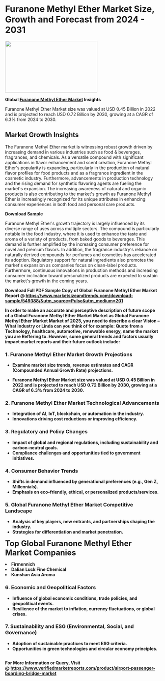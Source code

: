 <H1>Furanone Methyl Ether Market Size, Growth and Forecast from 2024 - 2031</H1><img class="aligncenter size-medium wp-image-584254" src="https://thirdeyenews.in/wp-content/uploads/2024/09/Global-Market-Research-300x168.jpeg" alt="" width="300" height="168" /><p><strong>Global&nbsp;<a href="https://www.marketsizeandtrends.com/download-sample/549388/&amp;utm_source=Pulse&amp;utm_medium=201">Furanone Methyl Ether Market</a> Insights</strong></p><p>Furanone Methyl Ether Market size was valued at USD 0.45 Billion in 2022 and is projected to reach USD 0.72 Billion by 2030, growing at a CAGR of 6.3% from 2024 to 2030.</p><p><h2>Market Growth Insights</h2> <p>The Furanone Methyl Ether market is witnessing robust growth driven by increasing demand in various industries such as food & beverages, fragrances, and chemicals. As a versatile compound with significant applications in flavor enhancement and scent creation, Furanone Methyl Ether's popularity is expanding, particularly in the production of natural flavor profiles for food products and as a fragrance ingredient in the cosmetic industry. Furthermore, advancements in production technology and the rising demand for synthetic flavoring agents are fueling the market's expansion. The increasing awareness of natural and organic products is also contributing to the market's growth as Furanone Methyl Ether is increasingly recognized for its unique attributes in enhancing consumer experiences in both food and personal care products.</p> <p><strong>Download Sample</strong></p> <p>Furanone Methyl Ether's growth trajectory is largely influenced by its diverse range of uses across multiple sectors. The compound is particularly notable in the food industry, where it is used to enhance the taste and aroma of a variety of products, from baked goods to beverages. This demand is further amplified by the increasing consumer preference for novel and premium flavors. In addition, the fragrance industry's reliance on naturally derived compounds for perfumes and cosmetics has accelerated its adoption. Regulatory support for natural ingredients also promotes the market's expansion as companies focus on clean-label products. Furthermore, continuous innovations in production methods and increasing consumer inclination toward personalized products are expected to sustain the market's growth in the coming years.</p> <p><strong></p><p><span class=""><strong>Download Full PDF Sample Copy of Global Furanone Methyl Ether Market Report</strong> @ <a href="https://www.marketsizeandtrends.com/download-sample/549388/&amp;utm_source=Pulse&amp;utm_medium=201" target="_blank">https://www.marketsizeandtrends.com/download-sample/549388/&amp;utm_source=Pulse&amp;utm_medium=201</a></span></p><p>In order to make an accurate and perceptive description of future scope of a Global&nbsp;Furanone Methyl Ether Market Market as Global&nbsp;Furanone Methyl Ether Market Market of 2025, you need to describe a clear Vision &ndash; What Industry or Linda can you think of for example: Quote from a Technology, healthcare, automotive, renewable energy, name the market you are Reffering to. However, some general trends and factors usually impact market reports and their future outlook include:</p><h3>1.&nbsp;<strong>Furanone Methyl Ether Market Growth Projections</strong></h3><ul><li>Examine market size trends, revenue estimates and CAGR (Compounded Annual Growth Rate) projections.</li><li><p>Furanone Methyl Ether Market size was valued at USD 0.45 Billion in 2022 and is projected to reach USD 0.72 Billion by 2030, growing at a CAGR of 6.3% from 2024 to 2030.</p></li></ul><h3>2.&nbsp;<strong>Furanone Methyl Ether Market Technological Advancements</strong></h3><ul><li>Integration of AI, IoT, blockchain, or automation in the industry.</li><li>Innovations driving cost reductions or improving efficiency.</li></ul><h3>3.&nbsp;<strong>Regulatory and Policy Changes</strong></h3><ul><li>Impact of global and regional regulations, including sustainability and carbon-neutral goals.</li><li>Compliance challenges and opportunities tied to government initiatives.</li></ul><h3>4.&nbsp;<strong>Consumer Behavior Trends</strong></h3><ul><li>Shifts in demand influenced by generational preferences (e.g., Gen Z, Millennials).</li><li>Emphasis on eco-friendly, ethical, or personalized products/services.</li></ul><h3>5.&nbsp;<strong>Global Furanone Methyl Ether Market Competitive Landscape</strong></h3><ul><li>Analysis of key players, new entrants, and partnerships shaping the industry.</li><li>Strategies for differentiation and market penetration.</li></ul><p data-pm-slice="1 1 []"><span style="color: inherit; font-family: inherit; font-size: 25px;">Top Global Furanone Methyl Ether Market Companies</span></p><div class="" data-test-id=""><p><li>Firmennich</li><li> Dalian Luck Fine Chemical</li><li> Kunshan Asia Aroma</li></p></div><h3>6.&nbsp;<strong>Economic and Geopolitical Factors</strong></h3><ul><li>Influence of global economic conditions, trade policies, and geopolitical events.</li><li>Resilience of the market to inflation, currency fluctuations, or global crises.</li></ul><h3>7.&nbsp;<strong>Sustainability and ESG (Environmental, Social, and Governance)</strong></h3><ul><li>Adoption of sustainable practices to meet ESG criteria.</li><li>Opportunities in green technologies and circular economy principles.</li></ul><h2><strong style="font-size: 14px;">For More Information or Query, Visit @&nbsp;</strong><a style="background-color: #ffffff; font-size: 14px;" href="https://www.marketsizeandtrends.com/report/furanone-methyl-ether-market/" target="_blank">https://www.verifiedmarketreports.com/product/airport-passenger-boarding-bridge-market</a></h2>
